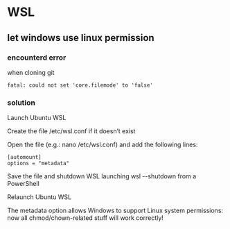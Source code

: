 # WSL

## let windows use linux permission

### encounterd error

when cloning git

```
fatal: could not set 'core.filemode' to 'false'
```

### solution

Launch Ubuntu WSL

Create the file /etc/wsl.conf if it doesn’t exist

Open the file (e.g.: nano /etc/wsl.conf) and add the following lines:

```
[automount]
options = "metadata"
```

Save the file and shutdown WSL launching wsl --shutdown from a PowerShell

Relaunch Ubuntu WSL

The metadata option allows Windows to support Linux system permissions: now all chmod/chown-related stuff will work correctly!
